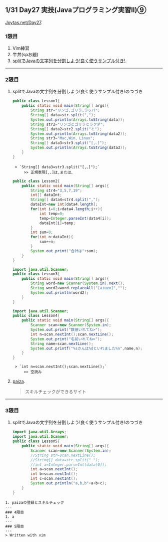 ## 1/31 Day27 実技(Javaプログラミング実習Ⅱ)⑨
[Joytas.net/Day27](https://joytas.net/%e8%a8%93%e7%b7%b4/day27).
### 1限目
1. Vim練習
1. 牛丼(spお題)
1. [splitでJavaの文字列を分割しよう!良く使うサンプル付き!](https://engineer-club.jp/java-split).
---
### 2限目
1. splitでJavaの文字列を分割しよう!良く使うサンプル付き!のつづき
	~~~java
	public class Lesson1{
		public static void main(String[] args){
			String str="リンゴ,ゴリラ,ラッパ";
			String[] data=str.split(",");
			System.out.println(Arrays.toString(data));
			String str2="リンゴとゴリラとラクダ";
			String[] data2=str2.split("と");
			System.out.println(Arrays.toString(data2));
			String str3="Mac,Win、Linux";
			String[] data3=str3.split("[,、]");
			System.out.println(Arrays.toString(data3));
		}
	}
	~~~
		> `String[] data3=str3.split("[,、]");`
			>> 正規表現[,、]は,または、
	~~~java
	public class Lesson2{
		public static void main(String[] args){
			String str4="3,5,7,19";
			int[] dataInt;
			String[] data4=str4.split(",");
			dataInt=new int[data4.length];
			for(int i=0;i<data4.length;i++){
				int temp=0;
				temp=Integer.parseInt(data4[i]);
				dataInt[i]=temp;
			}
			int sum=0;
			for(int n:dataInt){
				sum+=n;
			}
			System.out.print("合計は"+sum);
		}
	}
	~~~
	~~~java
	import java.util.Scanner;
	public class Lesson3{
		public static void main(String[] args){
			String word=new Scanner(System.in).next();
			String word2=word.replaceAll("[aiueo]","");
			System.out.println(word2);
		}
	}
	~~~
	~~~java
	import java.util.Scanner;
	public class Lesson4{
		public static void main(String[] args){
			Scanner scan=new Scanner(System.in);
			System.out.print("数値いれてね>");
			int n=scan.nextInt();scan.nextLine();
			System.out.print("名前いれてね>");
			String name=scan.nextLine();
			System.out.printf("%sさんは%dといれました%n",name,n);
		}
	}
	~~~
		> `int n=scan.nextInt();scan.nextLine();`
			>> 空読み
1. [paiza](https://paiza.jp/).
	> スキルチェックができるサイト
---
### 3限目
1. splitでJavaの文字列を分割しよう!良く使うサンプル付き!のつづき
	~~~java
	import java.util.Arrays;
	import java.util.Scanner;
	public class Lesson5{
		public static void main(String[] args){
			Scanner scan=new Scanner(System.in);
			//String str=scan.nextLine();
			//String[] data=str.split(" ");
			//int a=Integer.parseInt(data[0]);
			int a=scan.nextInt();
			int b=scan.nextInt();
			int c=scan.nextInt();
			System.out.println("a,b,b"+a+b+c);
		}
	}
~~~
1. paizaの登録とスキルチェック
---
### 4限目
1. a
---
### 5限目
---
> Written with vim

